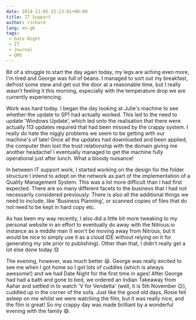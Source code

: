 ```yaml
---
date: 2014-11-05 22:23:01+00:00
title: IT Support
author: richard 
lang: en-gb
tags:
 - Date Night
 - IT
 - Journal
 - QMS
---
```


Bit of a struggle to start the day again today, my legs are aching even more, I'm tired and George
was full of beans. I managed to sort out my breakfast, defrost some stew and get out the door at a
reasonable time, but I really wasn't feeling it this morning, especially with the temperature drop
we are currently experiencing.

Work was hard today. I began the day looking at Julie's machine to see whether the update to SP1 had
actually worked. This led to the need to update 'Windows Update', which led onto the realisation
that there were actually 113 updates required that had been missed by the crappy system. I really do
hate the niggly problems we seem to be getting with our machine's of late! Once all the updates had
downloaded and been applied, the computer then lost the trust relationship with the domain giving me
another headache! I eventually managed to get the machine fully operational just after lunch. What a
bloody nuisance! 

In between IT support work, I started working on the design for the folder structure I intend to
adopt on the network as part of the implementation of a Quality Management System. This was a lot 
more difficult than I had first expected. There are so many different facets to the business that I
had not necessarily considered previously. There is also all the additional things we need to
include, like 'Business Planning', or scanned copies of files that do not need to be kept in hard
copy etc.

As has been my way recently, I also did a little bit more tweaking to my personal website in an
effort to eventually do away with the Nitrous.io instance as a middle man (I won't be moving away
from Nitrous, but it would be nice to simply use it as a cloud IDE without relying on it for
generating my site prior to publishing). Other than that, I didn't really get a lot else done today
:disappointed:

The evening, however, was much better :smiley:. George was really excited to see me when I got home
so I got lots of cuddles (which is always awesome!) and we had Date Night for the first time in ages!
After George had had a bath and gone to bed, we ordered an Indian Takeaway from Aahar and settled in
to watch 'V for Vendetta' (well, it is 5th November :wink:), cuddled up in the corner of the sofa.
Just like the good old days, Rosie fell asleep on me whilst we were watching the film, but it was
really nice, and the film is great! So my crappy day was made brilliant by a wonderful evening with
the family :smile:.